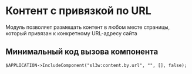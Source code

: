 # Контент с привязкой по URL

Модуль позволяет размещать контент в любом месте страницы, который привязан к конкретному URL-адресу сайта

## Минимальный код вызова компонента
```
$APPLICATION->IncludeComponent("sl3w:content.by.url", "", [], false);
```
